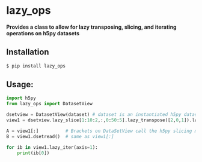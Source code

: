 # lazy_ops

<strong>Provides a class to allow for lazy transposing, slicing, and iterating operations on h5py datasets </strong>

## Installation

```bash
$ pip install lazy_ops
```

## Usage:

```python
import h5py
from lazy_ops import DatasetView

dsetview = DatasetView(dataset) # dataset is an instantiated h5py dataset
view1 = dsetview.lazy_slice[1:10:2,:,0:50:5].lazy_transpose([2,0,1]).lazy_slice[25:55,1,1:4:1,:].lazy_transpose()

A = view1[:]          # Brackets on DataSetView call the h5py slicing method, that returns the data
B = view1.dsetread()  # same as view1[:]

for ib in view1.lazy_iter(axis=1):
    print(ib[0])

```



